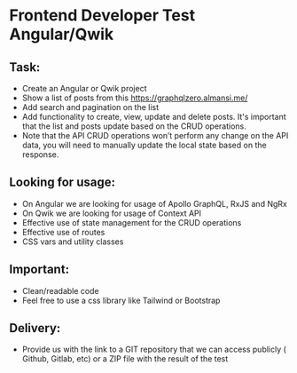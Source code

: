# Frontend Developer Test Angular/Qwik

## Task:

- Create an Angular or Qwik project
- Show a list of posts from this https://graphqlzero.almansi.me/
- Add search and pagination on the list
- Add functionality to create, view, update and delete posts. It's important that the list and posts update based on the CRUD operations.
- Note that the API CRUD operations won’t perform any change on the API data, you will need to manually update the local state based
  on the response.

## Looking for usage:

- On Angular we are looking for usage of Apollo GraphQL, RxJS and NgRx
- On Qwik we are looking for usage of Context API
- Effective use of state management for the CRUD operations
- Effective use of routes
- CSS vars and utility classes

## Important:

- Clean/readable code
- Feel free to use a css library like Tailwind or Bootstrap

## Delivery:

- Provide us with the link to a GIT repository that we can access publicly ( Github, Gitlab, etc)
  or a ZIP file with the result of the test
